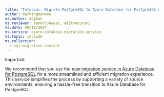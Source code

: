 ```yaml
---
title: "Tutorial: Migrate PostgreSQL to Azure Database for PostgreSQL online via the Azure portal"
author: markingmyname
ms.author: maghan
ms.reviewer: randolphwest, adityaduvuri
ms.date: 09/18/2024
ms.service: azure-database-migration-service
ms.topic: include
ms.collection:
  - sql-migration-content
---
```


> [!IMPORTANT]  
> We recommend that you use the [new migration service in Azure Database for PostgreSQL](/azure/postgresql/migrate/migration-service/concepts-migration-service-postgresql) for a more streamlined and efficient migration experience. This service simplifies the process by supporting a variety of source environments, ensuring a hassle-free transition to Azure Database for PostgreSQL.
